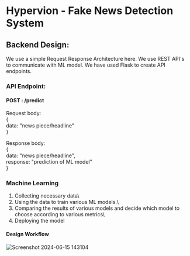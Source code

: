 # Hypervion - Fake News Detection System

## Backend Design:
We use a simple Request Response Architecture here. We  use REST API's to communicate with ML model. We have used Flask to create API endpoints. 

### API Endpoint:

#### POST : /predict
Request body: \
{\
   data: "news piece/headline"\
}

Response body:\
{\
    data: "news piece/headline",\
    response: "prediction of ML model"\
}

### Machine Learning 
1. Collecting  necessary data\
2. Using the data to train various ML models.\
3. Comparing the results of various models and decide which model to choose according to various metrics\
4. Deploying the model

#### Design Workflow 

![Screenshot 2024-06-15 143104](https://github.com/asquare004/Fake-News-Detection-System/assets/126737709/c7056600-b2a7-403d-9b33-358ba386cccf)
